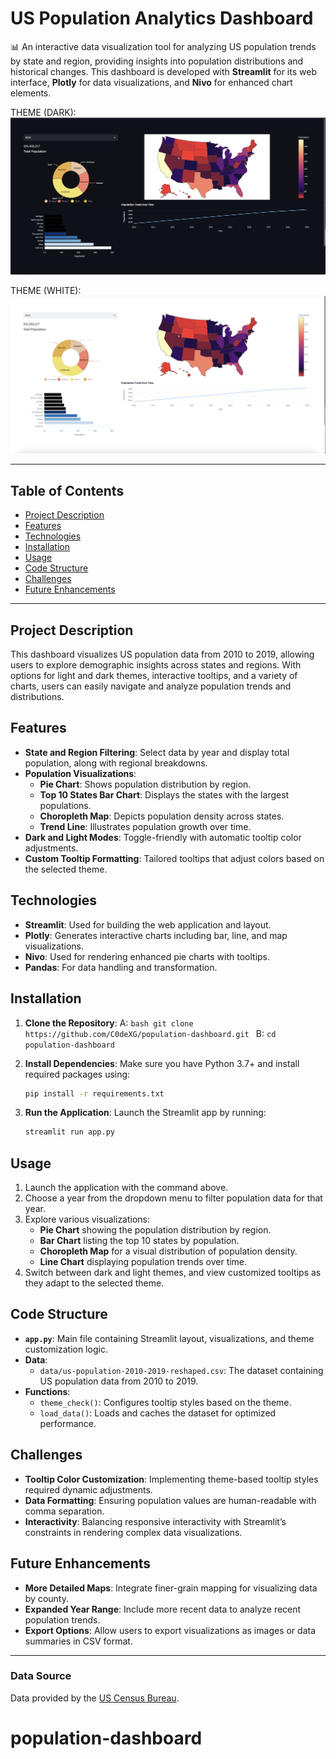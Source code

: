 # US Population Analytics Dashboard

📊 An interactive data visualization tool for analyzing US population trends by state and region, providing insights into population distributions and historical changes. This dashboard is developed with **Streamlit** for its web interface, **Plotly** for data visualizations, and **Nivo** for enhanced chart elements.

THEME (DARK):
![alt text](img/Dark.jpg)

THEME (WHITE):
![alt text](img/White.jpg)

---

## Table of Contents

- [Project Description](#project-description)
- [Features](#features)
- [Technologies](#technologies)
- [Installation](#installation)
- [Usage](#usage)
- [Code Structure](#code-structure)
- [Challenges](#challenges)
- [Future Enhancements](#future-enhancements)
---

## Project Description

This dashboard visualizes US population data from 2010 to 2019, allowing users to explore demographic insights across states and regions. With options for light and dark themes, interactive tooltips, and a variety of charts, users can easily navigate and analyze population trends and distributions.

## Features

- **State and Region Filtering**: Select data by year and display total population, along with regional breakdowns.
- **Population Visualizations**:
  - **Pie Chart**: Shows population distribution by region.
  - **Top 10 States Bar Chart**: Displays the states with the largest populations.
  - **Choropleth Map**: Depicts population density across states.
  - **Trend Line**: Illustrates population growth over time.
- **Dark and Light Modes**: Toggle-friendly with automatic tooltip color adjustments.
- **Custom Tooltip Formatting**: Tailored tooltips that adjust colors based on the selected theme.

## Technologies

- **Streamlit**: Used for building the web application and layout.
- **Plotly**: Generates interactive charts including bar, line, and map visualizations.
- **Nivo**: Used for rendering enhanced pie charts with tooltips.
- **Pandas**: For data handling and transformation.

## Installation

1. **Clone the Repository**:
    A: `bash
    git clone https://github.com/C0deXG/population-dashboard.git
   `
   B: `cd population-dashboard`

3. **Install Dependencies**:
    Make sure you have Python 3.7+ and install required packages using:
    ```bash
    pip install -r requirements.txt
    ```

4. **Run the Application**:
    Launch the Streamlit app by running:
    ```bash
    streamlit run app.py
    ```

## Usage

1. Launch the application with the command above.
2. Choose a year from the dropdown menu to filter population data for that year.
3. Explore various visualizations:
   - **Pie Chart** showing the population distribution by region.
   - **Bar Chart** listing the top 10 states by population.
   - **Choropleth Map** for a visual distribution of population density.
   - **Line Chart** displaying population trends over time.
4. Switch between dark and light themes, and view customized tooltips as they adapt to the selected theme.

## Code Structure

- **`app.py`**: Main file containing Streamlit layout, visualizations, and theme customization logic.
- **Data**:
  - `data/us-population-2010-2019-reshaped.csv`: The dataset containing US population data from 2010 to 2019.
- **Functions**:
  - `theme_check()`: Configures tooltip styles based on the theme.
  - `load_data()`: Loads and caches the dataset for optimized performance.

## Challenges

- **Tooltip Color Customization**: Implementing theme-based tooltip styles required dynamic adjustments.
- **Data Formatting**: Ensuring population values are human-readable with comma separation.
- **Interactivity**: Balancing responsive interactivity with Streamlit’s constraints in rendering complex data visualizations.

## Future Enhancements

- **More Detailed Maps**: Integrate finer-grain mapping for visualizing data by county.
- **Expanded Year Range**: Include more recent data to analyze recent population trends.
- **Export Options**: Allow users to export visualizations as images or data summaries in CSV format.
---

### Data Source
Data provided by the [US Census Bureau](https://www.census.gov/).

# population-dashboard

